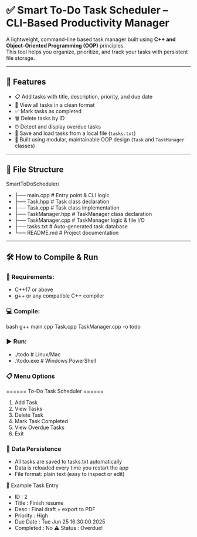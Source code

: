 # ✅ Smart To-Do Task Scheduler – CLI-Based Productivity Manager

A lightweight, command-line based task manager built using **C++ and Object-Oriented Programming (OOP)** principles.  
This tool helps you organize, prioritize, and track your tasks with persistent file storage.

---

## 🚀 Features

- 📋 Add tasks with title, description, priority, and due date
- 🔎 View all tasks in a clean format
- ✅ Mark tasks as completed
- 🗑️ Delete tasks by ID
- ⏰ Detect and display overdue tasks
- 💾 Save and load tasks from a local file (`tasks.txt`)
- 🧠 Built using modular, maintainable OOP design (`Task` and `TaskManager` classes)

---

## 📁 File Structure

SmartToDoScheduler/
- ├── main.cpp # Entry point & CLI logic
- ├── Task.hpp # Task class declaration
- ├── Task.cpp # Task class implementation
- ├── TaskManager.hpp # TaskManager class declaration
- ├── TaskManager.cpp # TaskManager logic & file I/O
- ├── tasks.txt # Auto-generated task database
- └── README.md # Project documentation


---

## 🛠 How to Compile & Run

### 📌 Requirements:
- C++17 or above
- g++ or any compatible C++ compiler

### 💻 Compile:
bash
g++ main.cpp Task.cpp TaskManager.cpp -o todo

### ▶️ Run:
- ./todo       # Linux/Mac
- .\todo.exe   # Windows PowerShell

### 📋 Menu Options
====== To-Do Task Scheduler ======
1. Add Task
2. View Tasks
3. Delete Task
4. Mark Task Completed
5. View Overdue Tasks
6. Exit

### 🧠 Data Persistence
- All tasks are saved to tasks.txt automatically
- Data is reloaded every time you restart the app
- File format: plain text (easy to inspect or edit)

🔐 Example Task Entry

- ID        : 2
- Title     : Finish resume
- Desc      : Final draft + export to PDF
- Priority  : High
- Due Date  : Tue Jun 25 16:30:00 2025
- Completed : No
⚠️ Status   : Overdue!
